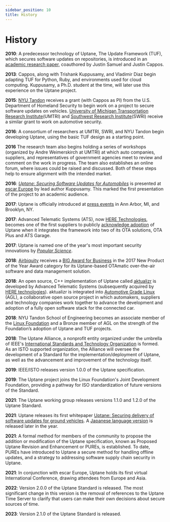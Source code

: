 ```yaml
---
sidebar_position: 10
title: History
---
```


# History

**2010**: A predecessor technology of Uptane, The Update Framework (TUF), which
secures software updates on repositories, is introduced in an [academic research paper](../../static/papers/samuel_ccs_2010.pdf),
coauthored by Justin Samuel and Justin Cappos.

**2013**: Cappos, along with Trishank Kuppusamy, and Vladimir Diaz begin
adapting TUF for Python, Ruby, and environments used
for cloud computing. Kuppusamy, a Ph.D. student at the time, will later
use this experience on the Uptane project.

**2015**: [NYU Tandon](https://engineering.nyu.edu/) receives a grant (with
Cappos as PI) from the U.S. Department of Homeland Security to begin work on
a project to secure software updates on vehicles. [University of Michigan Transportation Research Institute](https://umtri.umich.edu/)(UMTRI)
and [Southwest Research Institute](https://www.swri.org/)(SWRI) receive a
similar grant to work on automotive security.

**2016**: A consortium of researchers at
UMTRI, SWRI, and NYU Tandon begin developing Uptane, using the basic
TUF design as a starting point.

**2016** The research team also begins holding a series of workshops (organized by
Andre Weimerskirch at UMTRI) at which auto companies, suppliers, and representatives of government agencies
meet to review and comment on the work in progress. The team also establishes an online forum,
where issues could be raised and discussed. Both of these steps help to ensure
alignment with the intended market.

**2016**: [_Uptane: Securing Software Updates for Automobiles_](../../static/papers/kuppusamy_escar_16.pdf)
is presented at [escar Europe](https://www.escar.info/escar-europe/history.html) by
lead author Kuppusamy. This
marked the first presentation of the project to an academic audience.

**2017**: Uptane is officially introduced at [press events](https://www.forbes.com/sites/leemathews/2017/01/19/uptane-will-protect-your-connected-car-from-hackers/#233b99d019be) in Ann Arbor, MI, and Brooklyn, NY.

**2017**: Advanced Telematic Systems (ATS), now [HERE Technologies](https://www.here.com/),
becomes one of the first suppliers to publicly [acknowledge adoption](https://www.autoconnectedcar.com/2017/06/connected-car-news-marvell-telit-att-ats-continental-toyota-marvel-safe-drive-systems-cast-car2go-trimble/) of Uptane when it integrates the framework
into two of its OTA solutions, OTA Plus and ATS Garage.

**2017**: Uptane is named one of the year's most important security innovations
by [_Popular Science_](https://www.popsci.com/top-security-innovations-2017/).

**2018**: [Airbiquity](https://www.airbiquity.com) receives a
[BIG Award for Business](https://www.airbiquity.com/news/press-releases/airbiquity-otamatic-named-2017-new-product-year-business-intelligence-group) in the 2017 New Product of the Year Award category for its
Uptane-based OTAmatic over-the-air software and data management solution.

**2018**: An open source, C++ implementation of Uptane called [aktualizr](https://github.com/uptane/aktualizr)
is developed by Advanced Telematic Systems (subsequently acquired by
[HERE technologies](https://www.here.com/en)). aktualizr
is integrated into [Automotive Grade Linux](https://www.automotivelinux.org/) (AGL),
a collaborative open source project in which
automakers, suppliers and technology companies work together to advance the
development and adoption of a fully open software stack for the connected car.

**2018**: NYU Tandon School of Engineering becomes an associate member of the
[Linux Foundation](https://www.linuxfoundation.org/) and a Bronze member of AGL
on the strength of the Foundation’s adoption of Uptane and TUF projects.

**2018**: The Uptane Alliance, a nonprofit entity organized under the umbrella of
IEEE's [International Standards and Technology Organization](https://ieee-isto.org/) is formed.
As an ISTO supported organization, the Alliance will oversee the development of
a Standard for the implementation/deployment of Uptane, as well as the
advancement and improvement of the technology itself.

**2019**: IEEE/ISTO releases version 1.0.0 of the Uptane specification.

**2019**: The Uptane project joins the Linux Foundation's Joint Development Foundation,
providing a pathway for ISO standardization of future versions of the Standard.

**2021**: The Uptane working group releases versions 1.1.0 and 1.2.0 of the Uptane Standard.

**2021**: Uptane releases its first whitepaper [Uptane: Securing delivery of software updates for
ground vehicles](https://uptane.github.io/papers/Uptane_first_whitepaper.pdf). A [Japanese language version](https://uptane.github.io/papers/uptane_first_japanese_92121.pdf) is released later in the year.

**2021**: A formal method for members of the community to propose the addition or modification of the Uptane specification, known as Proposed Uptane Revision and Enhancement or PUREs, is established. To date, PUREs have introduced to Uptane a secure method for handling offline updates, and a strategy to addressing software supply chain security in Uptane.

**2021**: In conjunction with escar Europe, Uptane holds its first virtual International Conference, drawing attendees from Europe and Asia.

**2022**: Version 2.0.0 of the Uptane Standard is released. The most significant change in this version is the removal of references to the Uptane Time Server to clarify that users can make their own decisions about secure sources of time.

**2023**: Version 2.1.0 of the Uptane Standard is released.
